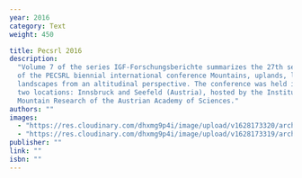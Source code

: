 ```yaml
---
year: 2016
category: Text
weight: 450

title: Pecsrl 2016
description:
  "Volume 7 of the series IGF-Forschungsberichte summarizes the 27th session
  of the PECSRL biennial international conference Mountains, uplands, lowlands. European
  landscapes from an altitudinal perspective. The conference was held in 2016, at
  two locations: Innsbruck and Seefeld (Austria), hosted by the Institute for Interdisciplinary
  Mountain Research of the Austrian Academy of Sciences."
authors: ""
images:
  - "https://res.cloudinary.com/dhxmg9p4i/image/upload/v1628173320/archweb/SKM_C224e21072112140_0022_d2ugvq.jpg"
  - "https://res.cloudinary.com/dhxmg9p4i/image/upload/v1628173319/archweb/SKM_C224e21072112140_0023_z6jyil.jpg"
publisher: ""
link: ""
isbn: ""
---
```

